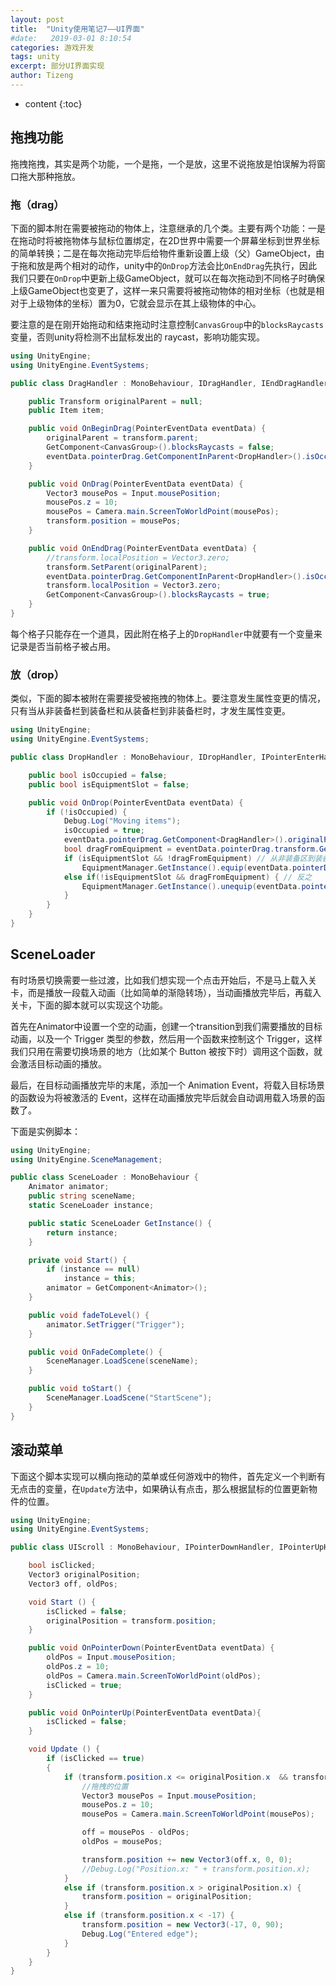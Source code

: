 ```yaml
---
layout: post
title:  "Unity使用笔记7——UI界面"
#date:   2019-03-01 8:10:54
categories: 游戏开发
tags: unity
excerpt: 部分UI界面实现
author: Tizeng
---
```


* content
{:toc}

## 拖拽功能

拖拽拖拽，其实是两个功能，一个是拖，一个是放，这里不说拖放是怕误解为将窗口拖大那种拖放。

### 拖（drag）

下面的脚本附在需要被拖动的物体上，注意继承的几个类。主要有两个功能：一是在拖动时将被拖物体与鼠标位置绑定，在2D世界中需要一个屏幕坐标到世界坐标的简单转换；二是在每次拖动完毕后给物件重新设置上级（父）GameObject，由于拖和放是两个相对的动作，unity中的`OnDrop`方法会比`OnEndDrag`先执行，因此我们只要在`OnDrop`中更新上级GameObject，就可以在每次拖动到不同格子时确保上级GameObject也变更了，这样一来只需要将被拖动物体的相对坐标（也就是相对于上级物体的坐标）置为0，它就会显示在其上级物体的中心。

要注意的是在刚开始拖动和结束拖动时注意控制`CanvasGroup`中的`blocksRaycasts`变量，否则unity将检测不出鼠标发出的 raycast，影响功能实现。

```c#
using UnityEngine;
using UnityEngine.EventSystems;

public class DragHandler : MonoBehaviour, IDragHandler, IEndDragHandler, IBeginDragHandler {

    public Transform originalParent = null;
    public Item item;

    public void OnBeginDrag(PointerEventData eventData) {
        originalParent = transform.parent;
        GetComponent<CanvasGroup>().blocksRaycasts = false;
        eventData.pointerDrag.GetComponentInParent<DropHandler>().isOccupied = false;
    }

    public void OnDrag(PointerEventData eventData) {
        Vector3 mousePos = Input.mousePosition;
        mousePos.z = 10;
        mousePos = Camera.main.ScreenToWorldPoint(mousePos);
        transform.position = mousePos;
    }

    public void OnEndDrag(PointerEventData eventData) {
        //transform.localPosition = Vector3.zero;
        transform.SetParent(originalParent);
        eventData.pointerDrag.GetComponentInParent<DropHandler>().isOccupied = true;
        transform.localPosition = Vector3.zero;
        GetComponent<CanvasGroup>().blocksRaycasts = true;
    }
}
```

每个格子只能存在一个道具，因此附在格子上的`DropHandler`中就要有一个变量来记录是否当前格子被占用。

### 放（drop）

类似，下面的脚本被附在需要接受被拖拽的物体上。要注意发生属性变更的情况，只有当从非装备栏到装备栏和从装备栏到非装备栏时，才发生属性变更。

```c#
using UnityEngine;
using UnityEngine.EventSystems;

public class DropHandler : MonoBehaviour, IDropHandler, IPointerEnterHandler {

    public bool isOccupied = false;
    public bool isEquipmentSlot = false;

    public void OnDrop(PointerEventData eventData) {
        if (!isOccupied) {
            Debug.Log("Moving items");
            isOccupied = true;
            eventData.pointerDrag.GetComponent<DragHandler>().originalParent = this.transform;
            bool dragFromEquipment = eventData.pointerDrag.transform.GetComponentInParent<DropHandler>().isEquipmentSlot; // 注意逻辑
            if (isEquipmentSlot && !dragFromEquipment) // 从非装备区到装备区
                EquipmentManager.GetInstance().equip(eventData.pointerDrag.GetComponent<DragHandler>().item);
            else if(!isEquipmentSlot && dragFromEquipment) { // 反之
                EquipmentManager.GetInstance().unequip(eventData.pointerDrag.GetComponent<DragHandler>().item);
            }
        }
    }
}
```

## SceneLoader

有时场景切换需要一些过渡，比如我们想实现一个点击开始后，不是马上载入关卡，而是播放一段载入动画（比如简单的渐隐转场），当动画播放完毕后，再载入关卡，下面的脚本就可以实现这个功能。

首先在Animator中设置一个空的动画，创建一个transition到我们需要播放的目标动画，以及一个 Trigger 类型的参数，然后用一个函数来控制这个 Trigger，这样我们只用在需要切换场景的地方（比如某个 Button 被按下时）调用这个函数，就会激活目标动画的播放。

最后，在目标动画播放完毕的末尾，添加一个 Animation Event，将载入目标场景的函数设为将被激活的 Event，这样在动画播放完毕后就会自动调用载入场景的函数了。

下面是实例脚本：

```c#
using UnityEngine;
using UnityEngine.SceneManagement;

public class SceneLoader : MonoBehaviour {
    Animator animator;
    public string sceneName;
    static SceneLoader instance;

    public static SceneLoader GetInstance() {
        return instance;
    }

    private void Start() {
        if (instance == null)
            instance = this;
        animator = GetComponent<Animator>();
    }

    public void fadeToLevel() {
        animator.SetTrigger("Trigger");
    }

    public void OnFadeComplete() {
        SceneManager.LoadScene(sceneName);
    }

    public void toStart() {
        SceneManager.LoadScene("StartScene");
    }
}
```

## 滚动菜单

下面这个脚本实现可以横向拖动的菜单或任何游戏中的物件，首先定义一个判断有无点击的变量，在`Update`方法中，如果确认有点击，那么根据鼠标的位置更新物件的位置。

```c#
using UnityEngine;
using UnityEngine.EventSystems;

public class UIScroll : MonoBehaviour, IPointerDownHandler, IPointerUpHandler {

    bool isClicked;
    Vector3 originalPosition;
    Vector3 off, oldPos;

    void Start () {
        isClicked = false;
        originalPosition = transform.position;
    }

    public void OnPointerDown(PointerEventData eventData) {
        oldPos = Input.mousePosition;
        oldPos.z = 10;
        oldPos = Camera.main.ScreenToWorldPoint(oldPos);
        isClicked = true;
    }

    public void OnPointerUp(PointerEventData eventData){
        isClicked = false;
    }

    void Update () {
        if (isClicked == true)
        {
            if (transform.position.x <= originalPosition.x  && transform.position.x >= -17) {
                //拖拽的位置
                Vector3 mousePos = Input.mousePosition;
                mousePos.z = 10;
                mousePos = Camera.main.ScreenToWorldPoint(mousePos);

                off = mousePos - oldPos;
                oldPos = mousePos;

                transform.position += new Vector3(off.x, 0, 0);
                //Debug.Log("Position.x: " + transform.position.x);
            }
            else if (transform.position.x > originalPosition.x) {
                transform.position = originalPosition;
            }
            else if (transform.position.x < -17) {
                transform.position = new Vector3(-17, 0, 90);
                Debug.Log("Entered edge");
            }
        }
    }
}
```
